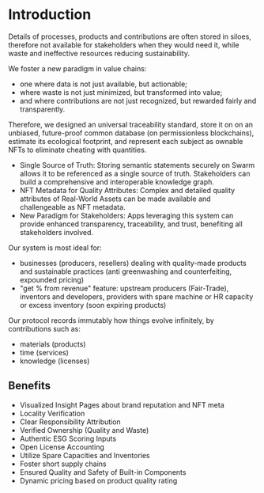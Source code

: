 # Introduction

Details of processes, products and contributions are often stored in siloes, therefore not available for stakeholders when they would need it, while waste and ineffective resources reducing sustainability.

We foster a new paradigm in value chains:
* one where data is not just available, but actionable;
* where waste is not just minimized, but transformed into value;
* and where contributions are not just recognized, but rewarded fairly and transparently.

Therefore, we designed an universal traceability standard, store it on on an unbiased, future-proof common database (on permissionless blockchains), estimate its ecological footprint, and represent each subject as ownable NFTs to eliminate cheating with quantities.
* Single Source of Truth: Storing semantic statements securely on Swarm allows it to be referenced as a single source of truth. Stakeholders can build a comprehensive and interoperable knowledge graph.
* NFT Metadata for Quality Attributes: Complex and detailed quality attributes of Real-World Assets can be made available and challengeable as NFT metadata.
* New Paradigm for Stakeholders: Apps leveraging this system can provide enhanced transparency, traceability, and trust, benefiting all stakeholders involved.

Our system is most ideal for:
* businesses (producers, resellers) dealing with quality-made products and sustainable practices (anti greenwashing and counterfeiting, expounded pricing)
* "get % from revenue" feature: upstream producers (Fair-Trade), inventors and developers, providers with spare machine or HR capacity or excess inventory (soon expiring products)

Our protocol records immutably how things evolve infinitely, by contributions such as:

* materials (products)
* time (services)
* knowledge (licenses)


## Benefits

* Visualized Insight Pages about brand reputation and NFT meta
* Locality Verification
* Clear Responsibility Attribution
* Verified Ownership (Quality and Waste)
* Authentic ESG Scoring Inputs
* Open License Accounting
* Utilize Spare Capacities and Inventories
* Foster short supply chains
* Ensured Quality and Safety of Built-in Components
* Dynamic pricing based on product quality rating
